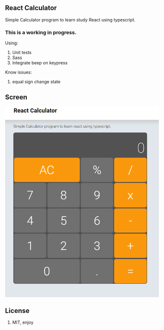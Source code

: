 
## React Calculator

Simple Calculator program to learn study React using typescript.

### This is a working in progress.

Using:

1. Unit tests
1. Sass
1. Integrate beep on keypress

Know issues:

1. equal sign change state


## Screen
![asdf](print.png)


## License
1. MIT, enjoy
